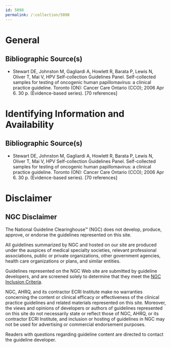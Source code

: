 ```yaml
---
id: 5098
permalink: /:collection/5098
---
```


# General

## Bibliographic Source(s)

- Stewart DE, Johnston M, Gagliardi A, Howlett R, Barata P, Lewis N, Oliver T, Mai V, HPV Self-collection Guidelines Panel. Self-collected samples for testing of oncogenic human papillomavirus: a clinical practice guideline. Toronto (ON): Cancer Care Ontario (CCO); 2006 Apr 6. 30 p. (Evidence-based series). [70 references]

# Identifying Information and Availability

## Bibliographic Source(s)

- Stewart DE, Johnston M, Gagliardi A, Howlett R, Barata P, Lewis N, Oliver T, Mai V, HPV Self-collection Guidelines Panel. Self-collected samples for testing of oncogenic human papillomavirus: a clinical practice guideline. Toronto (ON): Cancer Care Ontario (CCO); 2006 Apr 6. 30 p. (Evidence-based series). [70 references]

# Disclaimer

## NGC Disclaimer

The National Guideline Clearinghouse™ (NGC) does not develop, produce, approve, or endorse the guidelines represented on this site.

All guidelines summarized by NGC and hosted on our site are produced under the auspices of medical specialty societies, relevant professional associations, public or private organizations, other government agencies, health care organizations or plans, and similar entities.

Guidelines represented on the NGC Web site are submitted by guideline developers, and are screened solely to determine that they meet the [NGC Inclusion Criteria](/help-and-about/summaries/inclusion-criteria).

NGC, AHRQ, and its contractor ECRI Institute make no warranties concerning the content or clinical efficacy or effectiveness of the clinical practice guidelines and related materials represented on this site. Moreover, the views and opinions of developers or authors of guidelines represented on this site do not necessarily state or reflect those of NGC, AHRQ, or its contractor ECRI Institute, and inclusion or hosting of guidelines in NGC may not be used for advertising or commercial endorsement purposes.

Readers with questions regarding guideline content are directed to contact the guideline developer.

